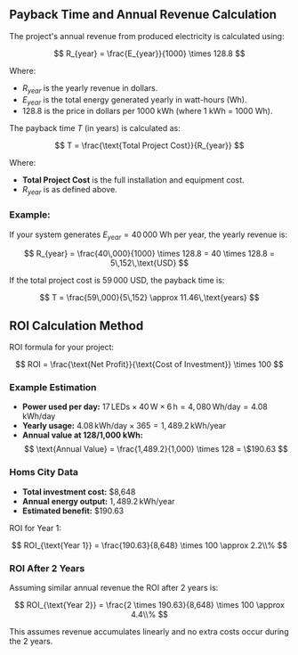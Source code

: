 ## Payback Time and Annual Revenue Calculation

The project's annual revenue from produced electricity is calculated using:

$$
R_{year} = \frac{E_{year}}{1000} \times 128.8
$$

Where:
- $R_{year}$ is the yearly revenue in dollars.
- $E_{year}$ is the total energy generated yearly in watt-hours (Wh).
- 128.8 is the price in dollars per 1000 kWh (where 1 kWh = 1000 Wh).

The payback time $T$ (in years) is calculated as:

$$
T = \frac{\text{Total Project Cost}}{R_{year}}
$$

Where:
- **Total Project Cost** is the full installation and equipment cost.
- $R_{year}$ is as defined above.

### Example:

If your system generates $E_{year} = 40\,000$ Wh per year, the yearly revenue is:

$$
R_{year} = \frac{40\,000}{1000} \times 128.8 = 40 \times 128.8 = 5\,152\,\text{USD}
$$

If the total project cost is $59\,000$ USD, the payback time is:

$$
T = \frac{59\,000}{5\,152} \approx 11.46\,\text{years}
$$

## ROI Calculation Method

ROI formula for your project:

$$
ROI = \frac{\text{Net Profit}}{\text{Cost of Investment}} \times 100
$$

### Example Estimation

- **Power used per day:** $17\, \text{LEDs} \times 40\,\text{W} \times 6\,\text{h} = 4,080\,\text{Wh/day} = 4.08\,\text{kWh/day}$
- **Yearly usage:** $4.08\,\text{kWh/day} \times 365 = 1,489.2\,\text{kWh/year}$
- **Annual value at $128$/1,000 kWh:** 
  $$
  \text{Annual Value} = \frac{1,489.2}{1,000} \times 128 = \$190.63
  $$

### Homs City Data

- **Total investment cost:** \$8,648
- **Annual energy output:** $1,489.2\,\text{kWh/year}$
- **Estimated benefit:** $\$190.63$

ROI for Year 1:

$$
ROI_{\text{Year 1}} = \frac{190.63}{8,648} \times 100 \approx 2.2\\%
$$

### ROI After 2 Years

Assuming similar annual revenue the ROI after 2 years is:

$$
ROI_{\text{Year 2}} = \frac{2 \times 190.63}{8,648} \times 100 \approx 4.4\\%
$$

This assumes revenue accumulates linearly and no extra costs occur during the 2 years.







